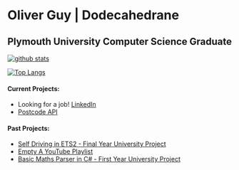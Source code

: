 # Oliver Guy | Dodecahedrane
## Plymouth University Computer Science Graduate


[![github stats](https://github-readme-stats.vercel.app/api?username=Dodecahedrane&count_private=true&theme=midnight-purple)](https://github.com/anuraghazra/github-readme-stats)

[![Top Langs](https://github-readme-stats.vercel.app/api/top-langs/?username=Dodecahedrane&theme=midnight-purple&layout=compact&hide=jupyter%20notebook)](https://github.com/anuraghazra/github-readme-stats)

#### Current Projects:

- Looking for a job! [LinkedIn](https://www.linkedin.com/in/oliver-guy-a119a9198/)
- [Postcode API](https://github.com/Dodecahedrane/PostcodeApi)

#### Past Projects:
- [Self Driving in ETS2 - Final Year University Project](https://github.com/Dodecahedrane/ETS2-Self-Driving-AI)
- [Empty A YouTube Playlist](https://github.com/Dodecahedrane/Empty-A-YouTube-Playlist)
- [Basic Maths Parser in C# - First Year University Project](https://github.com/Dodecahedrane/Basic-Maths-Parser)
